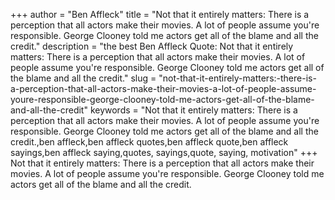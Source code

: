 +++
author = "Ben Affleck"
title = "Not that it entirely matters: There is a perception that all actors make their movies. A lot of people assume you're responsible. George Clooney told me actors get all of the blame and all the credit."
description = "the best Ben Affleck Quote: Not that it entirely matters: There is a perception that all actors make their movies. A lot of people assume you're responsible. George Clooney told me actors get all of the blame and all the credit."
slug = "not-that-it-entirely-matters:-there-is-a-perception-that-all-actors-make-their-movies-a-lot-of-people-assume-youre-responsible-george-clooney-told-me-actors-get-all-of-the-blame-and-all-the-credit"
keywords = "Not that it entirely matters: There is a perception that all actors make their movies. A lot of people assume you're responsible. George Clooney told me actors get all of the blame and all the credit.,ben affleck,ben affleck quotes,ben affleck quote,ben affleck sayings,ben affleck saying,quotes, sayings,quote, saying, motivation"
+++
Not that it entirely matters: There is a perception that all actors make their movies. A lot of people assume you're responsible. George Clooney told me actors get all of the blame and all the credit.
